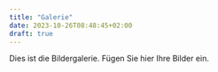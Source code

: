 ```yaml
---
title: "Galerie"
date: 2023-10-26T08:48:45+02:00
draft: true
---
```


Dies ist die Bildergalerie. Fügen Sie hier Ihre Bilder ein.